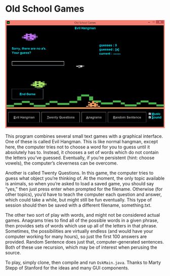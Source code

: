 # Old School Games

![Old School Games](osk.png?raw=true)

This program combines several small text games with a graphical interface.
One of these is called Evil Hangman. This is like normal hangman, except here, the computer tries not
to choose a word for you to guess until it absolutely has to. Instead, it chooses a set of words
which do not contain the letters you’ve guessed. Eventually, if you’re persistent (hint: choose
vowels), the computer’s cleverness can be overcome.

Another is called Twenty Questions. In this game, the computer tries to guess what object
you’re thinking of. At the moment, the only topic available is animals, so when you’re asked to load
a saved game, you should say “yes,” then just press enter when prompted for the filename. Otherwise
(for other topics), you’d have to teach the computer each question and answer, which could take a
while, but might still be fun eventually. This type of session should then be saved with a different
filename, something.txt.

The other two sort of play with words, and might not be considered actual games.
Anagrams tries to find all of the possible words in a given phrase, then provides
sets of words which use up all of the letters in that phrase. Sometimes, the possibilities are
virtually endless (and would have your computer working for many hours), so just the first 100
answers are provided.
Random Sentence does just that, computer-generated sentences.
Both of these use recursion, which may be of interest when perusing the source.

To play, simply clone, then compile and run `OskMain.java`.
Thanks to Marty Stepp of Stanford for the ideas and many GUI components.
